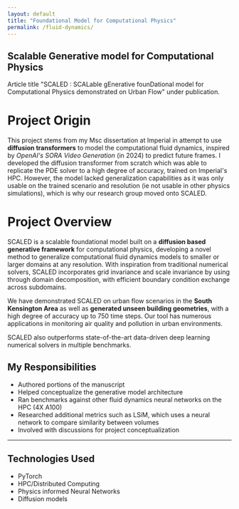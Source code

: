 ```yaml
---
layout: default
title: "Foundational Model for Computational Physics"
permalink: /fluid-dynamics/
---
```




## Scalable Generative model for Computational Physics
Article title "SCALED : SCALable gEnerative founDational model for Computational Physics demonstrated on Urban Flow" under publication.

# Project Origin
This project stems from my Msc dissertation at Imperial in attempt to use **diffusion transformers** to model the computational fluid dynamics, inspired by *OpenAI's SORA Video Generation* (in 2024) to predict future frames. I developed the diffusion transformer from scratch which was able to replicate the PDE solver to a high degree of accuracy, trained on Imperial's HPC. However, the model lacked generalization capabilities as it was only usable on the trained scenario and resolution (ie not usable in other physics simulations), which is why our research group moved onto SCALED. 

# Project Overview
SCALED is a scalable foundational model built on a **diffusion based generative framework** for computational physics, developing a novel method to generalize computational fluid dynamics models to smaller or larger domains at any resolution. With inspiration from traditional numerical solvers, SCALED incorporates grid invariance and scale invariance by using through domain decomposition, with efficient boundary condition exchange across subdomains. 

We have demonstrated SCALED on urban flow scenarios in the **South Kensington Area** as well as **generated unseen building geometries**, with a high degree of accuracy up to 750 time steps.  Our tool has numerous applications in monitoring air quality and pollution in urban environments.

SCALED also outperforms state-of-the-art data-driven deep learning numerical solvers in multiple benchmarks.

## My Responsibilities

- Authored portions of the manuscript
- Helped conceptualize the generative model architecture
- Ran benchmarks against other fluid dynamics neural networks on the HPC (4X A100)
- Researched additional metrics such as LSiM, which uses a neural network to compare similarity between volumes
- Involved with discussions for project conceptualization 

---

## Technologies Used

- PyTorch
- HPC/Distributed Computing
- Physics informed Neural Networks
- Diffusion models
